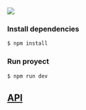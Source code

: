 # <a href="https://www.thecocktaildb.com/"> <img src="https://www.thecocktaildb.com/images/logo.png"/> </a>



### Install dependencies

```sh
$ npm install
```

### Run proyect

```sh
$ npm run dev
```


## <a href="https://www.thecocktaildb.com/api.php">API</a>